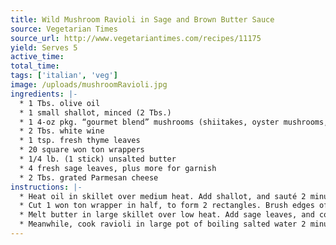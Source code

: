 ```yaml
---
title: Wild Mushroom Ravioli in Sage and Brown Butter Sauce
source: Vegetarian Times
source_url: http://www.vegetariantimes.com/recipes/11175
yield: Serves 5
active_time: 
total_time: 
tags: ['italian', 'veg']
image: /uploads/mushroomRavioli.jpg
ingredients: |-
  * 1 Tbs. olive oil 
  * 1 small shallot, minced (2 Tbs.) 
  * 1 4-oz pkg. “gourmet blend” mushrooms (shiitakes, oyster mushrooms, and baby bellas), diced 
  * 2 Tbs. white wine 
  * 1 tsp. fresh thyme leaves 
  * 20 square won ton wrappers 
  * 1/4 lb. (1 stick) unsalted butter 
  * 4 fresh sage leaves, plus more for garnish 
  * 2 Tbs. grated Parmesan cheese 
instructions: |-
  * Heat oil in skillet over medium heat. Add shallot, and sauté 2 minutes. Add mushrooms, and cook 7 to 10 minutes, or until softened. Add wine and thyme, and cook 2 minutes. Season with salt and pepper, if desired. Cool. 
  * Cut 1 won ton wrapper in half, to form 2 rectangles. Brush edges of won ton half with water, and place 1 tsp. mushroom mixture on one side. Fold won ton wrapper in half to make square ravioli, pressing on edges to seal. Place on baking sheet. Repeat with remaining won ton wrappers and filling. 
  * Melt butter in large skillet over low heat. Add sage leaves, and cook 8 to 10 minutes, or until fatty solids in butter sink to bottom of saucepan and turn nutty brown. 
  * Meanwhile, cook ravioli in large pot of boiling salted water 2 minutes, or until they float to top. Transfer to skillet with slotted spoon, and toss to coat with brown butter sauce. Season with salt and pepper, if desired, and sprinkle with cheese. 
---
```

